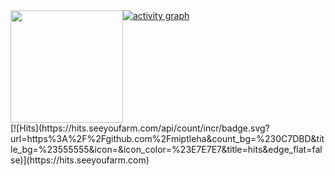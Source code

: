 <div style="display:flex">
<a href="#">
<img height="180em" src="https://github-readme-stats.vercel.app/api/top-langs/?username=miptleha&layout=compact&hide=HTML"/>
</a>

<a href="#">
 <img src="https://github-readme-activity-graph.vercel.app/graph?username=miptleha&theme=react-dark&hide_border=true&hide_title=false&area=true&custom_title=Total%20contribution%20graph%20in%20all%20repo" alt="activity graph"/>
</a>
</div>
[![Hits](https://hits.seeyoufarm.com/api/count/incr/badge.svg?url=https%3A%2F%2Fgithub.com%2Fmiptleha&count_bg=%230C7DBD&title_bg=%23555555&icon=&icon_color=%23E7E7E7&title=hits&edge_flat=false)](https://hits.seeyoufarm.com)
